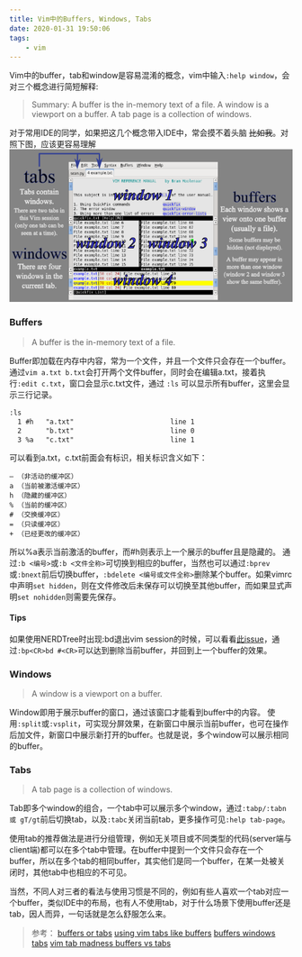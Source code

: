 ```yaml
---
title: Vim中的Buffers, Windows, Tabs
date: 2020-01-31 19:50:06
tags:
    - vim
---
```


Vim中的buffer，tab和window是容易混淆的概念，vim中输入`:help window`，会对三个概念进行简短解释:

> Summary:
> A buffer is the in-memory text of a file.
> A window is a viewport on a buffer.
> A tab page is a collection of windows.

对于常用IDE的同学，如果把这几个概念带入IDE中，常会摸不着头脑 ~~比如我~~。对照下图，应该更容易理解
![Tabs Windows Buffers](/images/vim-tabs-windows-buffers.jpg)

<!--more-->

### Buffers
> A buffer is the in-memory text of a file.

Buffer即加载在内存中内容，常为一个文件，并且一个文件只会存在一个buffer。通过`vim a.txt b.txt`会打开两个文件buffer，同时会在编辑a.txt，接着执行`:edit c.txt`，窗口会显示c.txt文件，通过 `:ls` 可以显示所有buffer，这里会显示三行记录。

```vim
:ls
  1 #h   "a.txt"                        line 1
  2      "b.txt"                        line 0
  3 %a   "c.txt"                        line 1
```

可以看到a.txt，c.txt前面会有标识，相关标识含义如下：

```
– （非活动的缓冲区）
a （当前被激活缓冲区）
h （隐藏的缓冲区）
% （当前的缓冲区）
# （交换缓冲区）
= （只读缓冲区）
+ （已经更改的缓冲区）
```

所以%a表示当前激活的buffer，而#h则表示上一个展示的buffer且是隐藏的。
通过`:b <编号>`或`:b <文件全称>`可切换到相应的buffer，当然也可以通过`:bprev`或`:bnext`前后切换buffer，`:bdelete <编号或文件全称>`删除某个buffer。如果vimrc中声明`set hidden`，则在文件修改后未保存可以切换至其他buffer，而如果显式声明`set nohidden`则需要先保存。

#### Tips
如果使用NERDTree时出现:bd退出vim session的时候，可以看看[此issue](https://github.com/preservim/nerdtree/issues/400)，通过`:bp<CR>bd #<CR>`可以达到删除当前buffer，并回到上一个buffer的效果。

### Windows
> A window is a viewport on a buffer.

Window即用于展示buffer的窗口，通过该窗口才能看到buffer中的内容。 使用`:split`或`:vsplit`，可实现分屏效果，在新窗口中展示当前buffer，也可在操作后加文件，新窗口中展示新打开的buffer。也就是说，多个window可以展示相同的buffer。

### Tabs

> A tab page is a collection of windows.

Tab即多个window的组合，一个tab中可以展示多个window，通过`:tabp/:tabn 或 gT/gt`前后切换tab，以及`:tabc`关闭当前tab，更多操作可见`:help tab-page`。

使用tab的推荐做法是进行分组管理，例如无关项目或不同类型的代码(server端与client端)都可以在多个tab中管理。在buffer中提到一个文件只会存在一个buffer，所以在多个tab的相同buffer，其实他们是同一个buffer，在某一处被关闭时，其他tab中也相应的不可见。

当然，不同人对三者的看法与使用习惯是不同的，例如有些人喜欢一个tab对应一个buffer，类似IDE中的布局，也有人不使用tab，对于什么场景下使用buffer还是tab，因人而异，一句话就是怎么舒服怎么来。

> 参考：
> [buffers or tabs](https://stackoverflow.com/questions/26708822/why-do-vim-experts-prefer-buffers-over-tabs)
> [using vim tabs like buffers](https://stackoverflow.com/questions/102384/using-vims-tabs-like-buffers/103590#103590)
> [buffers windows tabs](https://sanctum.geek.nz/arabesque/buffers-windows-tabs/)
> [vim tab madness buffers vs tabs](https://joshldavis.com/2014/04/05/vim-tab-madness-buffers-vs-tabs/)
